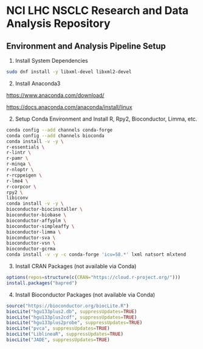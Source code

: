 # NCI LHC NSCLC Research and Data Analysis Repository

## Environment and Analysis Pipeline Setup

1. Install System Dependencies

```bash
sudo dnf install -y libxml-devel libxml2-devel
```

2. Install Anaconda3

https://www.anaconda.com/download/

https://docs.anaconda.com/anaconda/install/linux

2. Setup Conda Environment and Install R, Rpy2, Bioconductor, Limma, etc.

```bash
conda config --add channels conda-forge
conda config --add channels bioconda
conda install -v -y \
r-essentials \
r-lintr \
r-pamr \
r-minqa \
r-nloptr \
r-rcppeigen \
r-lme4 \
r-corpcor \
rpy2 \
libiconv
conda install -v -y \
bioconductor-biocinstaller \
bioconductor-biobase \
bioconductor-affyplm \
bioconductor-simpleaffy \
bioconductor-limma \
bioconductor-sva \
bioconductor-vsn \
bioconductor-gcrma
conda install -v -y -c conda-forge 'icu=58.*' lxml natsort mlxtend

```
3. Install CRAN Packages (not available via Conda)

```R
options(repos=structure(c(CRAN="https://cloud.r-project.org/")))
install.packages("bapred")
```
4. Install Bioconductor Packages (not available via Conda)

```R
source("https://bioconductor.org/biocLite.R")
biocLite("hgu133plus2.db", suppressUpdates=TRUE)
biocLite("hgu133plus2cdf", suppressUpdates=TRUE)
biocLite("hgu133plus2probe", suppressUpdates=TRUE)
biocLite("pvca", suppressUpdates=TRUE)
biocLite("LiblineaR", suppressUpdates=TRUE)
biocLite("JADE", suppressUpdates=TRUE)
```

